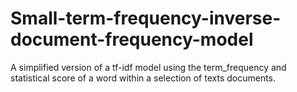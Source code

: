 # Small-term-frequency-inverse-document-frequency-model
 A simplified version of a tf-idf model using the term_frequency and statistical score of a word within a selection of texts documents.
